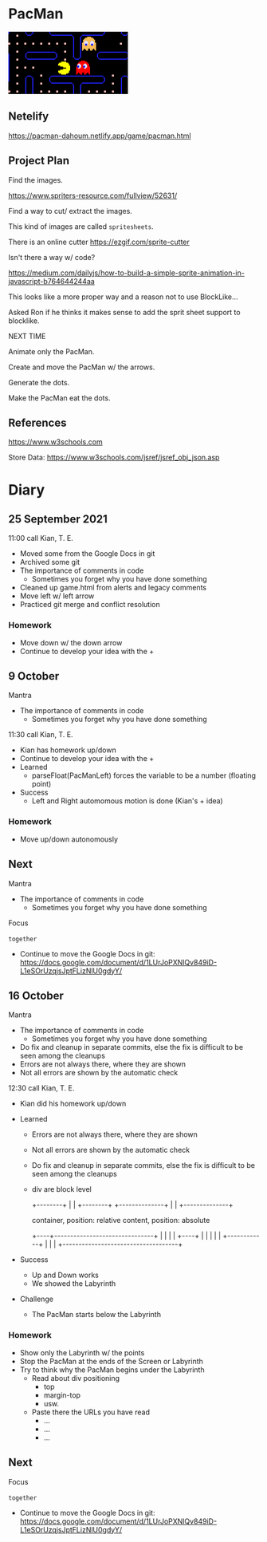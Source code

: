 # PacMan

![](logo.png)

## Netelify

https://pacman-dahoum.netlify.app/game/pacman.html

## Project Plan

Find the images.

https://www.spriters-resource.com/fullview/52631/

Find a way to cut/ extract the images.

This kind of images are called `spritesheets`.

There is an online cutter https://ezgif.com/sprite-cutter

Isn't there a way w/ code?

https://medium.com/dailyjs/how-to-build-a-simple-sprite-animation-in-javascript-b764644244aa

This looks like a more proper way and a reason not to use BlockLike...

Asked Ron if he thinks it makes sense to add the sprit sheet support to blocklike.

NEXT TIME

Animate only the PacMan.

Create and move the PacMan w/ the arrows.

Generate the dots.

Make the PacMan eat the dots.

## References

https://www.w3schools.com


Store Data:
https://www.w3schools.com/jsref/jsref_obj_json.asp

# Diary

## 25 September 2021

11:00 call Kian, T. E.

* Moved some from the Google Docs in git
* Archived some git
* The importance of comments in code
  * Sometimes you forget why you have done something
* Cleaned up game.html from alerts and legacy comments
* Move left w/ left arrow
* Practiced git merge and conflict resolution

### Homework

* Move down w/ the down arrow
* Continue to develop your idea with the +

## 9 October

Mantra

* The importance of comments in code
  * Sometimes you forget why you have done something

11:30 call Kian, T. E.

* Kian has homework up/down
* Continue to develop your idea with the +
* Learned
  * parseFloat(PacManLeft) forces the variable to be a number (floating point)
* Success
  * Left and Right automomous motion is done (Kian's + idea)

### Homework

* Move up/down autonomously

## Next

Mantra

* The importance of comments in code
  * Sometimes you forget why you have done something

Focus

`together`

* Continue to move the Google Docs in git: https://docs.google.com/document/d/1LUrJoPXNlQv849iD-L1eSOrUzqjsJptFLizNlU0gdyY/

## 16 October

Mantra

* The importance of comments in code
  * Sometimes you forget why you have done something
* Do fix and cleanup in separate commits, else the fix is difficult to be seen among the cleanups
* Errors are not always there, where they are shown
* Not all errors are shown by the automatic check

12:30 call Kian, T. E.

* Kian did his homework up/down
* Learned
  * Errors are not always there, where they are shown
  * Not all errors are shown by the automatic check
  * Do fix and cleanup in separate commits, else the fix is difficult to be seen among the cleanups
  * div are block level

    +--------+
    |        |
    +--------+
    +--------------+
    |              |
    +--------------+

    container, position: relative
    content,   position: absolute

    +----+-------------------------------+
    |    |       |                       |
    +----+       |                       |
    |            |                       |
    +------------+                       |
    |                                    |
    +------------------------------------+

* Success
  * Up and Down works
  * We showed the Labyrinth

* Challenge
  * The PacMan starts below the Labyrinth

### Homework

* Show only the Labyrinth w/ the points
* Stop the PacMan at the ends of the Screen or Labyrinth
* Try to think why the PacMan begins under the Labyrinth
  * Read about div positioning
    * top
    * margin-top
    * usw.
  * Paste there the URLs you have read
    * ...
    * ...
    * ...

## Next

Focus

`together`

* Continue to move the Google Docs in git: https://docs.google.com/document/d/1LUrJoPXNlQv849iD-L1eSOrUzqjsJptFLizNlU0gdyY/